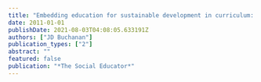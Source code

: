 ```yaml
---
title: "Embedding education for sustainable development in curriculum: Chalks walking the talk?"
date: 2011-01-01
publishDate: 2021-08-03T04:08:05.633191Z
authors: ["JD Buchanan"]
publication_types: ["2"]
abstract: ""
featured: false
publication: "*The Social Educator*"
---
```



